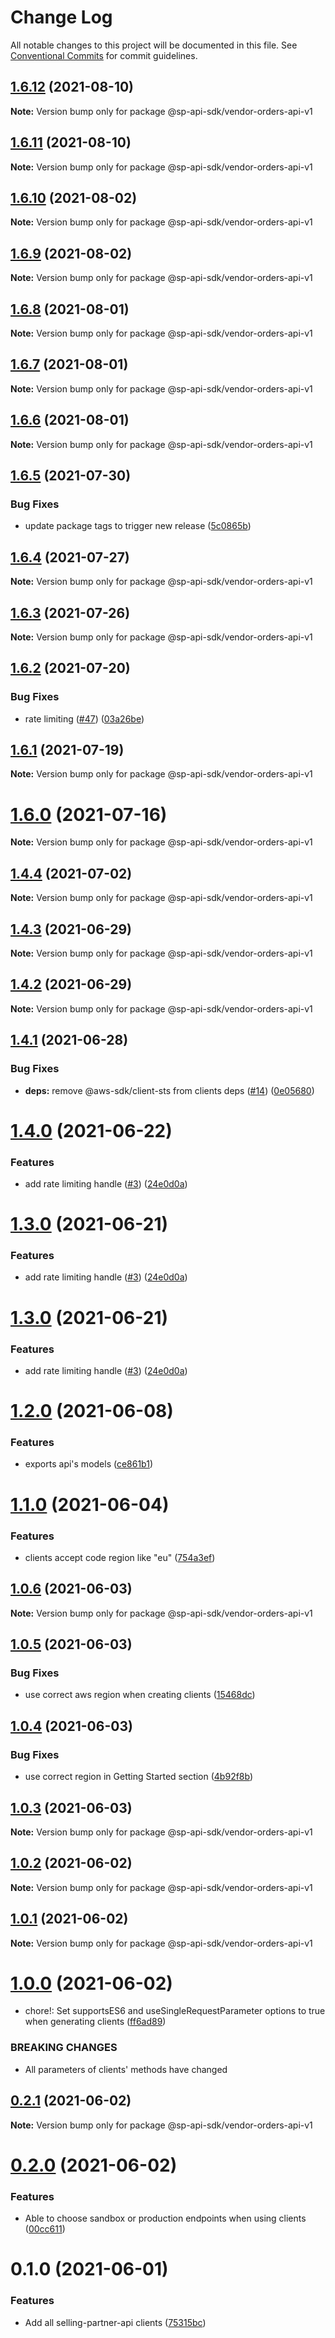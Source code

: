 # Change Log

All notable changes to this project will be documented in this file.
See [Conventional Commits](https://conventionalcommits.org) for commit guidelines.

## [1.6.12](https://github.com/bizon/selling-partner-api-sdk/compare/@sp-api-sdk/vendor-orders-api-v1@1.6.11...@sp-api-sdk/vendor-orders-api-v1@1.6.12) (2021-08-10)

**Note:** Version bump only for package @sp-api-sdk/vendor-orders-api-v1





## [1.6.11](https://github.com/bizon/selling-partner-api-sdk/compare/@sp-api-sdk/vendor-orders-api-v1@1.6.10...@sp-api-sdk/vendor-orders-api-v1@1.6.11) (2021-08-10)

**Note:** Version bump only for package @sp-api-sdk/vendor-orders-api-v1





## [1.6.10](https://github.com/bizon/selling-partner-api-sdk/compare/@sp-api-sdk/vendor-orders-api-v1@1.6.9...@sp-api-sdk/vendor-orders-api-v1@1.6.10) (2021-08-02)

**Note:** Version bump only for package @sp-api-sdk/vendor-orders-api-v1





## [1.6.9](https://github.com/bizon/selling-partner-api-sdk/compare/@sp-api-sdk/vendor-orders-api-v1@1.6.8...@sp-api-sdk/vendor-orders-api-v1@1.6.9) (2021-08-02)

**Note:** Version bump only for package @sp-api-sdk/vendor-orders-api-v1





## [1.6.8](https://github.com/bizon/selling-partner-api-sdk/compare/@sp-api-sdk/vendor-orders-api-v1@1.6.7...@sp-api-sdk/vendor-orders-api-v1@1.6.8) (2021-08-01)

**Note:** Version bump only for package @sp-api-sdk/vendor-orders-api-v1





## [1.6.7](https://github.com/bizon/selling-partner-api-sdk/compare/@sp-api-sdk/vendor-orders-api-v1@1.6.6...@sp-api-sdk/vendor-orders-api-v1@1.6.7) (2021-08-01)

**Note:** Version bump only for package @sp-api-sdk/vendor-orders-api-v1





## [1.6.6](https://github.com/bizon/selling-partner-api-sdk/compare/@sp-api-sdk/vendor-orders-api-v1@1.6.5...@sp-api-sdk/vendor-orders-api-v1@1.6.6) (2021-08-01)

**Note:** Version bump only for package @sp-api-sdk/vendor-orders-api-v1





## [1.6.5](https://github.com/bizon/selling-partner-api-sdk/compare/@sp-api-sdk/vendor-orders-api-v1@1.6.4...@sp-api-sdk/vendor-orders-api-v1@1.6.5) (2021-07-30)


### Bug Fixes

* update package tags to trigger new release ([5c0865b](https://github.com/bizon/selling-partner-api-sdk/commit/5c0865b5b729d5ca0d42f5e77332af77bfd974af))





## [1.6.4](https://github.com/bizon/selling-partner-api-sdk/compare/@sp-api-sdk/vendor-orders-api-v1@1.6.3...@sp-api-sdk/vendor-orders-api-v1@1.6.4) (2021-07-27)

**Note:** Version bump only for package @sp-api-sdk/vendor-orders-api-v1





## [1.6.3](https://github.com/bizon/selling-partner-api-sdk/compare/@sp-api-sdk/vendor-orders-api-v1@1.6.2...@sp-api-sdk/vendor-orders-api-v1@1.6.3) (2021-07-26)

**Note:** Version bump only for package @sp-api-sdk/vendor-orders-api-v1





## [1.6.2](https://github.com/bizon/selling-partner-api-sdk/compare/@sp-api-sdk/vendor-orders-api-v1@1.6.1...@sp-api-sdk/vendor-orders-api-v1@1.6.2) (2021-07-20)


### Bug Fixes

* rate limiting ([#47](https://github.com/bizon/selling-partner-api-sdk/issues/47)) ([03a26be](https://github.com/bizon/selling-partner-api-sdk/commit/03a26be41e7812f1d616927421541c67a774bf23))





## [1.6.1](https://github.com/bizon/selling-partner-api-sdk/compare/@sp-api-sdk/vendor-orders-api-v1@1.6.0...@sp-api-sdk/vendor-orders-api-v1@1.6.1) (2021-07-19)

**Note:** Version bump only for package @sp-api-sdk/vendor-orders-api-v1





# [1.6.0](https://github.com/bizon/selling-partner-api-sdk/compare/@sp-api-sdk/vendor-orders-api-v1@1.4.4...@sp-api-sdk/vendor-orders-api-v1@1.6.0) (2021-07-16)

**Note:** Version bump only for package @sp-api-sdk/vendor-orders-api-v1





## [1.4.4](https://github.com/bizon/selling-partner-api-sdk/compare/@sp-api-sdk/vendor-orders-api-v1@1.4.3...@sp-api-sdk/vendor-orders-api-v1@1.4.4) (2021-07-02)

**Note:** Version bump only for package @sp-api-sdk/vendor-orders-api-v1





## [1.4.3](https://github.com/bizon/selling-partner-api-sdk/compare/@sp-api-sdk/vendor-orders-api-v1@1.4.2...@sp-api-sdk/vendor-orders-api-v1@1.4.3) (2021-06-29)

**Note:** Version bump only for package @sp-api-sdk/vendor-orders-api-v1





## [1.4.2](https://github.com/bizon/selling-partner-api-sdk/compare/@sp-api-sdk/vendor-orders-api-v1@1.4.1...@sp-api-sdk/vendor-orders-api-v1@1.4.2) (2021-06-29)

**Note:** Version bump only for package @sp-api-sdk/vendor-orders-api-v1





## [1.4.1](https://github.com/bizon/selling-partner-api-sdk/compare/@sp-api-sdk/vendor-orders-api-v1@1.4.0...@sp-api-sdk/vendor-orders-api-v1@1.4.1) (2021-06-28)


### Bug Fixes

* **deps:** remove @aws-sdk/client-sts from clients deps ([#14](https://github.com/bizon/selling-partner-api-sdk/issues/14)) ([0e05680](https://github.com/bizon/selling-partner-api-sdk/commit/0e056808c6df8aef4059aafc57c8797f717cce49))





# [1.4.0](https://github.com/bizon/selling-partner-api-sdk/compare/@sp-api-sdk/vendor-orders-api-v1@1.2.0...@sp-api-sdk/vendor-orders-api-v1@1.4.0) (2021-06-22)


### Features

* add rate limiting handle ([#3](https://github.com/bizon/selling-partner-api-sdk/issues/3)) ([24e0d0a](https://github.com/bizon/selling-partner-api-sdk/commit/24e0d0a7e7795b2ed72a7ed7163e52e469630f08))





# [1.3.0](https://github.com/bizon/selling-partner-api-sdk/compare/@sp-api-sdk/vendor-orders-api-v1@1.2.0...@sp-api-sdk/vendor-orders-api-v1@1.3.0) (2021-06-21)


### Features

* add rate limiting handle ([#3](https://github.com/bizon/selling-partner-api-sdk/issues/3)) ([24e0d0a](https://github.com/bizon/selling-partner-api-sdk/commit/24e0d0a7e7795b2ed72a7ed7163e52e469630f08))





# [1.3.0](https://github.com/bizon/selling-partner-api-sdk/compare/@sp-api-sdk/vendor-orders-api-v1@1.2.0...@sp-api-sdk/vendor-orders-api-v1@1.3.0) (2021-06-21)


### Features

* add rate limiting handle ([#3](https://github.com/bizon/selling-partner-api-sdk/issues/3)) ([24e0d0a](https://github.com/bizon/selling-partner-api-sdk/commit/24e0d0a7e7795b2ed72a7ed7163e52e469630f08))





# [1.2.0](https://github.com/bizon/selling-partner-api-sdk/compare/@sp-api-sdk/vendor-orders-api-v1@1.1.0...@sp-api-sdk/vendor-orders-api-v1@1.2.0) (2021-06-08)


### Features

* exports api's models ([ce861b1](https://github.com/bizon/selling-partner-api-sdk/commit/ce861b1eca84b257978a2755d8fbaa5a8b821ad2))





# [1.1.0](https://github.com/bizon/selling-partner-api-sdk/compare/@sp-api-sdk/vendor-orders-api-v1@1.0.6...@sp-api-sdk/vendor-orders-api-v1@1.1.0) (2021-06-04)


### Features

* clients accept code region like "eu" ([754a3ef](https://github.com/bizon/selling-partner-api-sdk/commit/754a3ef3e344a3df4d16fd64c365c2971b9f007a))





## [1.0.6](https://github.com/bizon/selling-partner-api-sdk/compare/@sp-api-sdk/vendor-orders-api-v1@1.0.5...@sp-api-sdk/vendor-orders-api-v1@1.0.6) (2021-06-03)

**Note:** Version bump only for package @sp-api-sdk/vendor-orders-api-v1





## [1.0.5](https://github.com/bizon/selling-partner-api-sdk/compare/@sp-api-sdk/vendor-orders-api-v1@1.0.4...@sp-api-sdk/vendor-orders-api-v1@1.0.5) (2021-06-03)


### Bug Fixes

* use correct aws region when creating clients ([15468dc](https://github.com/bizon/selling-partner-api-sdk/commit/15468dc1fa7bf1a85bd69ebc2f3764ce7fc6a9b8))





## [1.0.4](https://github.com/bizon/selling-partner-api-sdk/compare/@sp-api-sdk/vendor-orders-api-v1@1.0.3...@sp-api-sdk/vendor-orders-api-v1@1.0.4) (2021-06-03)


### Bug Fixes

* use correct region in Getting Started section ([4b92f8b](https://github.com/bizon/selling-partner-api-sdk/commit/4b92f8b85a69b7aab18f3562a87aba0b40f5913c))





## [1.0.3](https://github.com/bizon/selling-partner-api-sdk/compare/@sp-api-sdk/vendor-orders-api-v1@1.0.2...@sp-api-sdk/vendor-orders-api-v1@1.0.3) (2021-06-03)

**Note:** Version bump only for package @sp-api-sdk/vendor-orders-api-v1





## [1.0.2](https://github.com/bizon/selling-partner-api-sdk/compare/@sp-api-sdk/vendor-orders-api-v1@1.0.1...@sp-api-sdk/vendor-orders-api-v1@1.0.2) (2021-06-02)

**Note:** Version bump only for package @sp-api-sdk/vendor-orders-api-v1





## [1.0.1](https://github.com/bizon/selling-partner-api-sdk/compare/@sp-api-sdk/vendor-orders-api-v1@1.0.0...@sp-api-sdk/vendor-orders-api-v1@1.0.1) (2021-06-02)

**Note:** Version bump only for package @sp-api-sdk/vendor-orders-api-v1





# [1.0.0](https://github.com/bizon/selling-partner-api-sdk/compare/@sp-api-sdk/vendor-orders-api-v1@0.2.1...@sp-api-sdk/vendor-orders-api-v1@1.0.0) (2021-06-02)


* chore!: Set supportsES6 and useSingleRequestParameter options to true when generating clients ([ff6ad89](https://github.com/bizon/selling-partner-api-sdk/commit/ff6ad89b496dec81f0ce775a50f25615022fcfb2))


### BREAKING CHANGES

* All parameters of clients' methods have changed





## [0.2.1](https://github.com/bizon/selling-partner-api-sdk/compare/@sp-api-sdk/vendor-orders-api-v1@0.2.0...@sp-api-sdk/vendor-orders-api-v1@0.2.1) (2021-06-02)

**Note:** Version bump only for package @sp-api-sdk/vendor-orders-api-v1





# [0.2.0](https://github.com/bizon/selling-partner-api-sdk/compare/@sp-api-sdk/vendor-orders-api-v1@0.1.0...@sp-api-sdk/vendor-orders-api-v1@0.2.0) (2021-06-02)


### Features

* Able to choose sandbox or production endpoints when using clients ([00cc611](https://github.com/bizon/selling-partner-api-sdk/commit/00cc611bcaa6153606c8d918ad6946947d6a50de))





# 0.1.0 (2021-06-01)


### Features

* Add all selling-partner-api clients ([75315bc](https://github.com/bizon/selling-partner-api-sdk/commit/75315bc7681537a7803bf658e69b6bf7d4b6bbe2))
